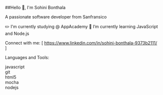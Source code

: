 
##Hello 👋, I'm Sohini Bonthala

A passionate software developer from Sanfransico

✏️ I'm currently studying @ AppAcademy
🌱 I’m currently learning JavaScript and Node.js


Connect with me:
[ https://www.linkedin.com/in/sohini-bonthala-9373b2111/ ]

Languages and Tools:

 javascript   
 git  
 html5  
 mocha  
 nodejs 
